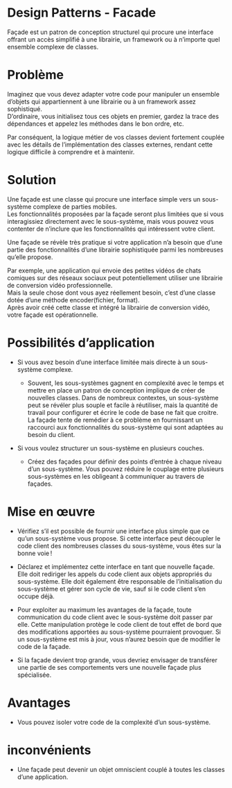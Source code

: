 # Design Patterns - Facade  

Façade est un patron de conception structurel qui procure une interface offrant un accès simplifié à une librairie, un framework ou à n’importe quel ensemble complexe de classes.  

# Problème  

Imaginez que vous devez adapter votre code pour manipuler un ensemble d’objets qui appartiennent à une librairie ou à un framework assez sophistiqué.  
D’ordinaire, vous initialisez tous ces objets en premier, gardez la trace des dépendances et appelez les méthodes dans le bon ordre, etc.

Par conséquent, la logique métier de vos classes devient fortement couplée avec les détails de l’implémentation des classes externes, rendant cette logique difficile à comprendre et à maintenir.  

# Solution

Une façade est une classe qui procure une interface simple vers un sous-système complexe de parties mobiles.   
Les fonctionnalités proposées par la façade seront plus limitées que si vous interagissiez directement avec le sous-système, mais vous pouvez vous contenter de n’inclure que les fonctionnalités qui intéressent votre client.

Une façade se révèle très pratique si votre application n’a besoin que d’une partie des fonctionnalités d’une librairie sophistiquée parmi les nombreuses qu’elle propose.

Par exemple, une application qui envoie des petites vidéos de chats comiques sur des réseaux sociaux peut potentiellement utiliser une librairie de conversion vidéo professionnelle.  
Mais la seule chose dont vous ayez réellement besoin, c’est d’une classe dotée d’une méthode encoder(fichier, format).  
Après avoir créé cette classe et intégré la librairie de conversion vidéo, votre façade est opérationnelle.  
# Possibilités d’application 

* Si vous avez besoin d’une interface limitée mais directe à un sous-système complexe.

    * Souvent, les sous-systèmes gagnent en complexité avec le temps et mettre en place un patron de conception implique de créer de nouvelles classes. Dans de nombreux contextes, un sous-système peut se révéler plus souple et facile à réutiliser, mais la quantité de travail pour configurer et écrire le code de base ne fait que croitre. La façade tente de remédier à ce problème en fournissant un raccourci aux fonctionnalités du sous-système qui sont adaptées au besoin du client.

* Si vous voulez structurer un sous-système en plusieurs couches.

    * Créez des façades pour définir des points d’entrée à chaque niveau d’un sous-système. Vous pouvez réduire le couplage entre plusieurs sous-systèmes en les obligeant à communiquer au travers de façades.  


#  Mise en œuvre  

* Vérifiez s’il est possible de fournir une interface plus simple que ce qu’un sous-système vous propose. Si cette interface peut découpler le code client des nombreuses classes du sous-système, vous êtes sur la bonne voie !

* Déclarez et implémentez cette interface en tant que nouvelle façade. Elle doit rediriger les appels du code client aux objets appropriés du sous-système. Elle doit également être responsable de l’initialisation du sous-système et gérer son cycle de vie, sauf si le code client s’en occupe déjà.

* Pour exploiter au maximum les avantages de la façade, toute communication du code client avec le sous-système doit passer par elle. Cette manipulation protège le code client de tout effet de bord que des modifications apportées au sous-système pourraient provoquer. Si un sous-système est mis à jour, vous n’aurez besoin que de modifier le code de la façade.

* Si la façade devient trop grande, vous devriez envisager de transférer une partie de ses comportements vers une nouvelle façade plus spécialisée.  
  
# Avantages  

* Vous pouvez isoler votre code de la complexité d’un sous-système.  

# inconvénients  

* Une façade peut devenir un objet omniscient couplé à toutes les classes d’une application.

